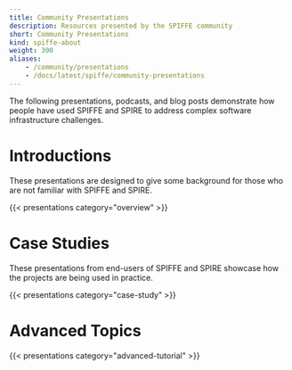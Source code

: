 ```yaml
---
title: Community Presentations
description: Resources presented by the SPIFFE community
short: Community Presentations
kind: spiffe-about
weight: 300
aliases:
    - /community/presentations
    - /docs/latest/spiffe/community-presentations
---
```


The following presentations, podcasts, and blog posts demonstrate how people have used SPIFFE and SPIRE to address complex software infrastructure challenges.

# Introductions

These presentations are designed to give some background for those who are not familiar with SPIFFE and SPIRE.

{{< presentations category="overview" >}}

# Case Studies

These presentations from end-users of SPIFFE and SPIRE showcase how the projects are being used in practice.

{{< presentations category="case-study" >}}

# Advanced Topics

{{< presentations category="advanced-tutorial" >}}
